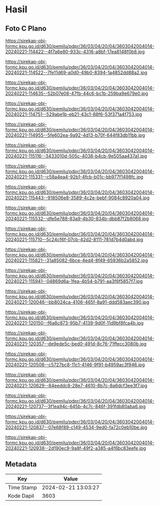 # Hasil

## Foto C Plano

https://sirekap-obj-formc.kpu.go.id/d630/pemilu/pdpr/36/03/04/20/04/3603042004014-20240221-114422--4f7a6e80-933c-4316-a8bf-17ea8148f0b8.jpg

https://sirekap-obj-formc.kpu.go.id/d630/pemilu/pdpr/36/03/04/20/04/3603042004014-20240221-114522--7fe11d69-a0d0-49b0-8394-1a4852dd88a2.jpg

https://sirekap-obj-formc.kpu.go.id/d630/pemilu/pdpr/36/03/04/20/04/3603042004014-20240221-114635--52b07e08-47fb-44c6-bc1b-259ba9e679e0.jpg

https://sirekap-obj-formc.kpu.go.id/d630/pemilu/pdpr/36/03/04/20/04/3603042004014-20240221-114751--529abe1b-eb21-43c1-88f6-53f371a4f753.jpg

https://sirekap-obj-formc.kpu.go.id/d630/pemilu/pdpr/36/03/04/20/04/3603042004014-20240221-114955--5fe602ea-9a92-4d13-b70f-644f83db11bb.jpg

https://sirekap-obj-formc.kpu.go.id/d630/pemilu/pdpr/36/03/04/20/04/3603042004014-20240221-115116--3433010d-505c-4038-b4cb-9e505aa437a1.jpg

https://sirekap-obj-formc.kpu.go.id/d630/pemilu/pdpr/36/03/04/20/04/3603042004014-20240221-115331--c58a4ea4-92b1-4fcb-b01c-bb977f1498fc.jpg

https://sirekap-obj-formc.kpu.go.id/d630/pemilu/pdpr/36/03/04/20/04/3603042004014-20240221-115443--918506e8-3589-4c2e-bebf-9084c8920a04.jpg

https://sirekap-obj-formc.kpu.go.id/d630/pemilu/pdpr/36/03/04/20/04/3603042004014-20240221-115532--dfe5e788-83a9-4b30-834b-dbb87f2b8068.jpg

https://sirekap-obj-formc.kpu.go.id/d630/pemilu/pdpr/36/03/04/20/04/3603042004014-20240221-115710--5c24cf6f-07cb-42d2-8111-781d7b4d0abd.jpg

https://sirekap-obj-formc.kpu.go.id/d630/pemilu/pdpr/36/03/04/20/04/3603042004014-20240221-115821--31a85082-6bce-4ed4-8f49-65936b2a5852.jpg

https://sirekap-obj-formc.kpu.go.id/d630/pemilu/pdpr/36/03/04/20/04/3603042004014-20240221-115941--04869d6a-1fea-4b54-b791-aa3f6f5857f7.jpg

https://sirekap-obj-formc.kpu.go.id/d630/pemilu/pdpr/36/03/04/20/04/3603042004014-20240221-120046--bb8024ca-4106-465f-8a91-ddd583aec390.jpg

https://sirekap-obj-formc.kpu.go.id/d630/pemilu/pdpr/36/03/04/20/04/3603042004014-20240221-120150--f6a8c873-95b7-4139-9d0f-11d9bf8fca4b.jpg

https://sirekap-obj-formc.kpu.go.id/d630/pemilu/pdpr/36/03/04/20/04/3603042004014-20240221-120357--de9ede5c-bed0-491d-8c76-71ffecc3080b.jpg

https://sirekap-obj-formc.kpu.go.id/d630/pemilu/pdpr/36/03/04/20/04/3603042004014-20240221-120508--c5727bc8-11c1-4146-9f91-b4959ac3f946.jpg

https://sirekap-obj-formc.kpu.go.id/d630/pemilu/pdpr/36/03/04/20/04/3603042004014-20240221-120629--84eeddc8-28e7-4610-8b7c-8a6dcf3ee3f7.jpg

https://sirekap-obj-formc.kpu.go.id/d630/pemilu/pdpr/36/03/04/20/04/3603042004014-20240221-120737--3f1ea94c-645b-4c7c-846f-391fdb80aba6.jpg

https://sirekap-obj-formc.kpu.go.id/d630/pemilu/pdpr/36/03/04/20/04/3603042004014-20240221-120837--07e68f89-c149-4534-9ed0-fa72c0eb10be.jpg

https://sirekap-obj-formc.kpu.go.id/d630/pemilu/pdpr/36/03/04/20/04/3603042004014-20240221-120938--2d190ec9-9a8f-49f2-a385-a4f6bc83eefe.jpg


## Metadata

| Key        | Value               |
| ---------- | ------------------- |
| Time Stamp | 2024-02-21 13:03:27 |
| Kode Dapil | 3603                |



